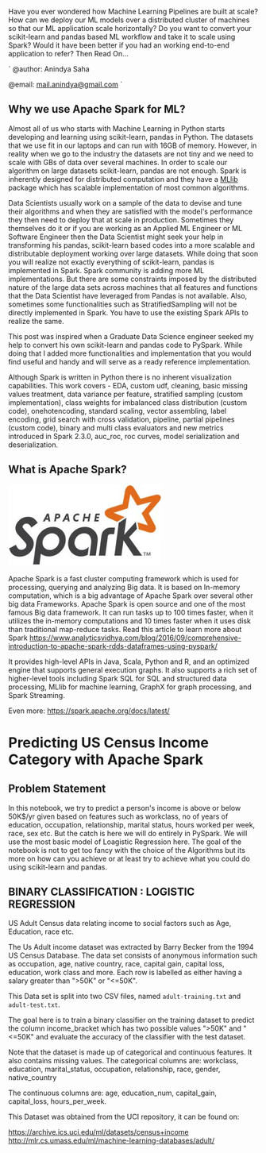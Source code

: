 
Have you ever wondered how Machine Learning Pipelines are built at scale? How can we deploy our ML models over a distributed cluster of machines so that our ML application scale horizontally? Do you want to convert your scikit-learn and pandas based ML workflow and take it to scale using Spark? Would it have been better if you had an working end-to-end application to refer? Then Read On...  

`
@author: Anindya Saha

@email: mail.anindya@gmail.com
`

## Why we use Apache Spark for ML?

Almost all of us who starts with Machine Learning in Python starts developing and learning using scikit-learn, pandas in Python. The datasets that we use fit in our laptops and can run with 16GB of memory. However, in reality when we go to the industry the datasets are not tiny and we need to scale with GBs of data over several machines. In order to scale our algorithm on large datasets scikit-learn, pandas are not enough. Spark is inherently designed for distributed computation and they have a [MLlib](https://spark.apache.org/docs/latest/ml-guide.html) package which has scalable implementation of most common algorithms. 

Data Scientists usually work on a sample of the data to devise and tune their algorithms and when they are satisfied with the model's performance they then need to deploy that at scale in production. Sometimes they themselves do it or if you are working as an Applied ML Engineer or ML Software Engineer then the Data Scientist might seek your help in transforming his pandas, scikit-learn based codes into a more scalable and distributable deployment working over large datasets. While doing that soon you will realize not exactly everything of scikit-learn, pandas is implemented in Spark. Spark community is adding more ML implementations. But there are some constraints imposed by the distributed nature of the large data sets across machines that all features and functions that the Data Scientist have leveraged from Pandas is not available. Also, sometimes some functionalities such as StratifiedSampling will not be directly implemented in Spark. You have to use the existing Spark APIs to realize the same.

This post was inspired when a Graduate Data Science engineer seeked my help to convert his own scikit-learn and pandas code to PySpark. While doing that I added more functionalities and implementation that you would find useful and handy and will serve as a ready reference implementation. 

Although Spark is written in Python there is no inherent visualization capabilities. This work covers - EDA, custom udf, cleaning, basic missing values treatment, data variance per feature, stratified sampling (custom implementation), class weights for imbalanced class distribution (custom code), onehotencoding, standard scaling, vector assembling, label encoding, grid search with cross validation, pipeline, partial pipelines (custom code), binary and multi class evaluators and new metrics introduced in Spark 2.3.0, auc_roc, roc curves, model serialization and deserialization.

## What is Apache Spark?

![](assets/spark.jpeg)

Apache Spark is a fast cluster computing framework which is used for processing, querying and analyzing Big data. It is based on In-memory computation, which is a big advantage of Apache Spark over several other big data Frameworks. Apache Spark is open source and one of the most famous Big data framework. It can run tasks up to 100 times faster, when it utilizes the in-memory computations and 10 times faster when it uses disk than traditional map-reduce tasks. Read this article to learn more about Spark
https://www.analyticsvidhya.com/blog/2016/09/comprehensive-introduction-to-apache-spark-rdds-dataframes-using-pyspark/

It provides high-level APIs in Java, Scala, Python and R, and an optimized engine that supports general execution graphs. It also supports a rich set of higher-level tools including Spark SQL for SQL and structured data processing, MLlib for machine learning, GraphX for graph processing, and Spark Streaming.

Even more: https://spark.apache.org/docs/latest/

# Predicting US Census Income Category with Apache Spark


## Problem Statement

In this notebook, we try to predict a person's income is above or below 50K$/yr given based on features such as workclass, no of years of education, occupation, relationship, marital status, hours worked per week, race, sex etc. But the catch is here we will do entirely in PySpark. We will use the most basic model of Loagistic Regression here. The goal of the notebook is not to get too fancy with the choice of the Algorithms but its more on how can you achieve or at least try to achieve what you could do using scikit-learn and pandas.

## BINARY CLASSIFICATION : LOGISTIC REGRESSION

US Adult Census data relating income to social factors such as Age, Education, race etc.

The Us Adult income dataset was extracted by Barry Becker from the 1994 US Census Database. The data set consists of anonymous information such as occupation, age, native country, race, capital gain, capital loss, education, work class and more. Each row is labelled as either having a salary greater than ">50K" or "<=50K".

This Data set is split into two CSV files, named `adult-training.txt` and `adult-test.txt`.

The goal here is to train a binary classifier on the training dataset to predict the column income_bracket which has two possible values ">50K" and "<=50K" and evaluate the accuracy of the classifier with the test dataset.

Note that the dataset is made up of categorical and continuous features. It also contains missing values. The categorical columns are: workclass, education, marital_status, occupation, relationship, race, gender, native_country

The continuous columns are: age, education_num, capital_gain, capital_loss, hours_per_week.

This Dataset was obtained from the UCI repository, it can be found on:

https://archive.ics.uci.edu/ml/datasets/census+income  
http://mlr.cs.umass.edu/ml/machine-learning-databases/adult/
